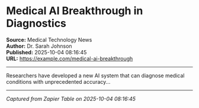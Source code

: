 # Medical AI Breakthrough in Diagnostics

**Source:** Medical Technology News  
**Author:** Dr. Sarah Johnson  
**Published:** 2025-10-04 08:16:45  
**URL:** https://example.com/medical-ai-breakthrough  

---

Researchers have developed a new AI system that can diagnose medical conditions with unprecedented accuracy...

---
*Captured from Zapier Table on 2025-10-04 08:16:45*
